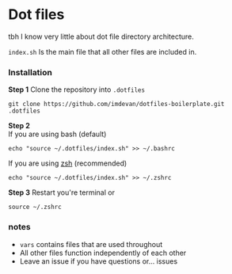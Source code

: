 # Dot files

tbh I know very little about dot file directory architecture.

`index.sh` Is the main file that all other files are included in.

### Installation

**Step 1**
Clone the repository into `.dotfiles`
```
git clone https://github.com/imdevan/dotfiles-boilerplate.git .dotfiles
```

**Step 2**  
If you are using bash (default)
```
echo "source ~/.dotfiles/index.sh" >> ~/.bashrc
```

If you are using [zsh](https://github.com/robbyrussell/oh-my-zsh) (recommended)
```
echo "source ~/.dotfiles/index.sh" >> ~/.zshrc
```

**Step 3**
Restart you're terminal or
```
source ~/.zshrc
```

### notes

- `vars` contains files that are used throughout
- All other files function independently of each other
- Leave an issue if you have questions or... issues
